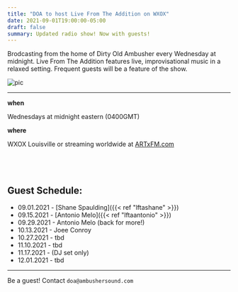 ```yaml
---
title: "DOA to host Live From The Addition on WXOX"
date: 2021-09-01T19:00:00-05:00
draft: false
summary: Updated radio show! Now with guests!
---
```




Brodcasting from the home of Dirty Old Ambusher every Wednesday at midnight.
Live From The Addition features live, improvisational music in a relaxed
setting. Frequent guests will be a feature of the show.


![pic](/img/withtony.png)

****



**when** 

Wednesdays at midnight eastern (0400GMT)

**where**

WXOX Louisville or streaming worldwide at [ARTxFM.com](https://artxfm.com)

## &nbsp;

## Guest Schedule:

- 09.01.2021 - [Shane Spaulding]({{< ref "lftashane" >}})
- 09.15.2021 - [Antonio Melo]({{< ref "lftaantonio" >}})
- 09.29.2021 - Antonio Melo (back for more!)
- 10.13.2021 - Joee Conroy
- 10.27.2021 - tbd
- 11.10.2021 - tbd
- 11.17.2021 - (DJ set only)
- 12.01.2021 - tbd

***

Be a guest! Contact `doa@ambushersound.com`








